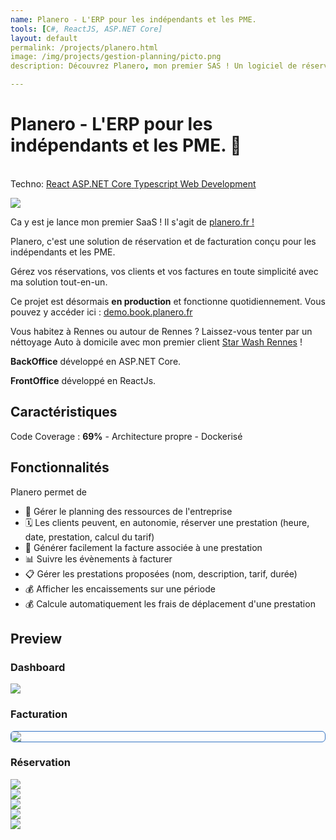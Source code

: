 ```yaml
---
name: Planero - L'ERP pour les indépendants et les PME. 
tools: [C#, ReactJS, ASP.NET Core]
layout: default
permalink: /projects/planero.html
image: /img/projects/gestion-planning/picto.png
description: Découvrez Planero, mon premier SAS ! Un logiciel de réservation et de facturation conçu pour les indépendants et les PME. 

---
```


 <style>.responsive { max-width: 100%; height: auto; } .center { display: block; margin-left: auto; margin-right: auto; } .main-capture {
  border-radius: .375rem;
  border-width: .5px;
  border-style: solid;
  border-color: #3474C4;
  box-shadow: rgba(0, 0, 0, .5) 0 5px 35px -10px
} </style>

# Planero - L'ERP pour les indépendants et les PME. 📆
<link
  rel="stylesheet"
  href="https://cdn.jsdelivr.net/npm/swiper@11/swiper-bundle.min.css"
/>
<script src="https://cdn.jsdelivr.net/npm/swiper@11/swiper-bundle.min.js"></script>
<p class="post-metadata text-muted">
 <br>Techno: 
<a class="text-decoration-none no-underline" href="/portfolYOU/projects/tags#react">
    <span class="tag badge badge-pill text-primary border border-primary">React</span>
</a>

<a class="text-decoration-none no-underline" href="/portfolYOU/projects/tags#react">
    <span class="tag badge badge-pill text-primary border border-primary">ASP.NET Core</span>
</a>
<a class="text-decoration-none no-underline" href="/portfolYOU/projects/tags#javascript">
    <span class="tag badge badge-pill text-primary border border-primary">Typescript</span>
</a>

<a class="text-decoration-none no-underline" href="/portfolYOU/projects/tags#web-development">
    <span class="tag badge badge-pill text-primary border border-primary">Web Development</span>
</a>
</p>


<img src="/img/projects/planero/app-logo.png" class="responsive center" />


Ca y est je lance mon premier SaaS ! Il s'agit de [planero.fr !](https://planero.fr/)

Planero, c'est une solution de réservation et de facturation conçu pour les indépendants et les PME. 

Gérez vos réservations, vos clients et vos factures en toute simplicité avec ma solution tout-en-un.

Ce projet est désormais **en production** et fonctionne quotidiennement. Vous pouvez y accéder ici : [demo.book.planero.fr](https://demo.book.planero.fr/)

Vous habitez à Rennes ou autour de Rennes ? Laissez-vous tenter par un néttoyage Auto à domicile avec mon premier client [Star Wash Rennes](https://www.site.star-wash.net/) !

**BackOffice** développé en ASP.NET Core.

**FrontOffice** développé en ReactJs.

## Caractéristiques
Code Coverage : **69%**  - Architecture propre - Dockerisé


## Fonctionnalités
Planero permet de
- 📆 Gérer le planning des ressources de l'entreprise
- 🗓️ Les clients peuvent, en autonomie, réserver une prestation (heure, date, prestation, calcul du tarif)
- 🧾 Générer facilement la facture associée à une prestation
- 📊 Suivre les évènements à facturer
- 📋 Gérer les prestations proposées (nom, description, tarif, durée)
- 💰 Afficher les encaissements sur une période
- 💰 Calcule automatiquement les frais de déplacement d'une prestation

## Preview
### Dashboard
<img src="/img/projects/planero/frame.png" class="responsive center" />

### Facturation
<img src="/img/projects/planero/facture_screen.png" class="responsive center main-capture" />

### Réservation

<div class="swiper">
  <!-- Additional required wrapper -->
  <div class="swiper-wrapper">
    <!-- Slides -->
        <div class="swiper-slide"><img heigth src="/img/projects/gestion-planning/image0.png"/> </div>
        <div class="swiper-slide"><img heigth src="/img/projects/gestion-planning/image1.png"/> </div>
        <div class="swiper-slide"><img heigth src="/img/projects/gestion-planning/image2.png"/> </div>
        <div class="swiper-slide"><img heigth src="/img/projects/gestion-planning/image3.png"/> </div>
        <div class="swiper-slide"><img heigth src="/img/projects/gestion-planning/image4.png"/> </div>
  </div>
  <!-- If we need pagination -->
  <div class="swiper-pagination"></div>

  <div class="swiper-button-prev"></div>
  <div class="swiper-button-next"></div>
</div>

<script>
  const swiper = new Swiper('.swiper', {
  // Optional parameters
  direction: 'horizontal',
  loop: true,
  slidesPerView: 2,
  spaceBetween: 15,
  centerSlide: 'true',
  fade: 'true',
  pagination: {
      el: ".swiper-pagination",
      clickable: true,
      dynamicBullets: true,
  },
  navigation: {
      nextEl: ".swiper-button-next",
      prevEl: ".swiper-button-prev",
  },
  breakpoints:{
        0: {
            slidesPerView: 1,
        },
        520: {
            slidesPerView: 2,
        },
        1024: {
            slidesPerView: 3,
        },
    },

});
  </script>
